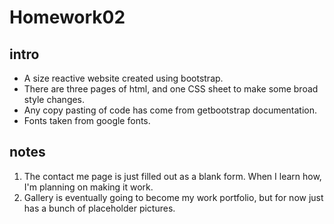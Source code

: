 # Homework02
## intro
- A size reactive website created using bootstrap.
- There are three pages of html, and one CSS sheet to make some broad style changes.
- Any copy pasting of code has come from getbootstrap documentation.
- Fonts taken from google fonts.

## notes
1. The contact me page is just filled out as a blank form. When I learn how, I'm planning on making it work.
2. Gallery is eventually going to become my work portfolio, but for now just has a bunch of placeholder pictures.